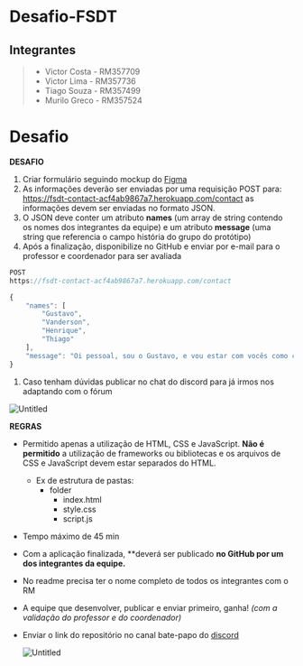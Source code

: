 # Desafio-FSDT

## Integrantes

> - Victor Costa - RM357709
> - Victor Lima - RM357736
> - Tiago Souza - RM357499
> - Murilo Greco - RM357524

# Desafio

**DESAFIO**

1. Criar formulário seguindo mockup do [Figma](https://www.figma.com/file/scLVh5Mov1SJlwMv0wQ2bW/POSTECH---FULLSTACK?type=design&node-id=0%3A1&mode=design&t=5tNVEAykHd8GeMof-1)
2. As informações deverão ser enviadas por uma requisição POST para: https://fsdt-contact-acf4ab9867a7.herokuapp.com/contact as informações devem ser enviadas no formato JSON.
3. O JSON deve conter um atributo **names** (um array de string contendo os nomes dos integrantes da equipe) e um atributo **message** (uma string que referencia o campo história do grupo do protótipo)
4. Após a finalização, disponibilize no GitHub e enviar por e-mail para o professor e coordenador para ser avaliada

```jsx
POST
https://fsdt-contact-acf4ab9867a7.herokuapp.com/contact

{
    "names": [
        "Gustavo",
        "Vanderson",
        "Henrique",
        "Thiago"
    ],
    "message": "Oi pessoal, sou o Gustavo, e vou estar com vocês como coordenador no curso de Full Stack! …"
}

```

1. Caso tenham dúvidas publicar no chat do discord para já irmos nos adaptando com o fórum 

![Untitled]([https://prod-files-secure.s3.us-west-2.amazonaws.com/4d2d6738-6d33-4467-84b2-bdb485905c0f/b4626837-0115-4f13-8a35-9fb6cad9eac7/Untitled.png](https://zealous-handball-b23.notion.site/image/https%3A%2F%2Fprod-files-secure.s3.us-west-2.amazonaws.com%2F4d2d6738-6d33-4467-84b2-bdb485905c0f%2Fb4626837-0115-4f13-8a35-9fb6cad9eac7%2FUntitled.png?table=block&id=8d7b478a-b48e-48af-931a-8e716704c4c7&spaceId=4d2d6738-6d33-4467-84b2-bdb485905c0f&width=2000&userId=&cache=v2))

**REGRAS**

- Permitido apenas a utilização de HTML, CSS e JavaScript. **Não é permitido** a utilização de frameworks ou bibliotecas e os arquivos de CSS e JavaScript devem estar separados do HTML.
    - Ex de estrutura de pastas:
        - folder
            - index.html
            - style.css
            - script.js
- Tempo máximo de 45 min
- Com a aplicação finalizada, **deverá ser publicado **no GitHub por um dos integrantes da equipe.**
- No readme precisa ter o nome completo de todos os integrantes com o RM
- A equipe que desenvolver, publicar e enviar primeiro, ganha! *(com a validação do professor e do coordenador)*
- Enviar o link do repositório no canal bate-papo do [discord](https://discord.com/channels/1179103166873223259/1179103827639668747)
    
    ![Untitled]([https://prod-files-secure.s3.us-west-2.amazonaws.com/4d2d6738-6d33-4467-84b2-bdb485905c0f/da0c7e00-88f7-497a-af78-df789c199c65/Untitled.png](https://zealous-handball-b23.notion.site/image/https%3A%2F%2Fprod-files-secure.s3.us-west-2.amazonaws.com%2F4d2d6738-6d33-4467-84b2-bdb485905c0f%2Fda0c7e00-88f7-497a-af78-df789c199c65%2FUntitled.png?table=block&id=67ee81ae-4735-4863-8301-eb1eb779a0a1&spaceId=4d2d6738-6d33-4467-84b2-bdb485905c0f&width=620&userId=&cache=v2))

